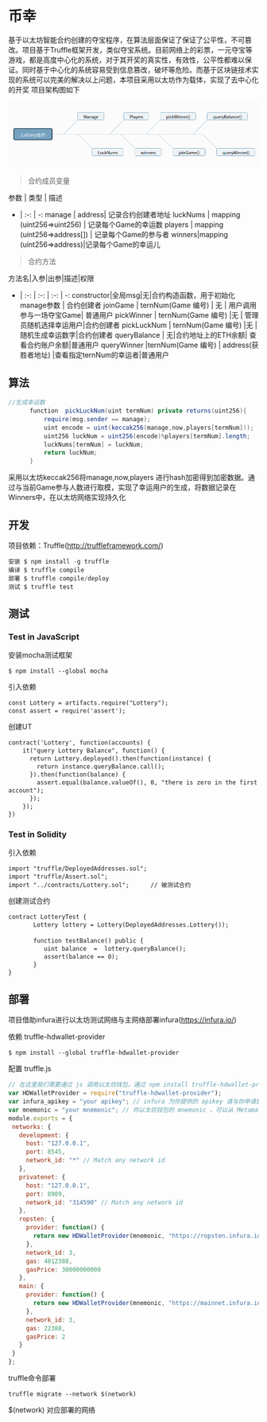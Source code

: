 # 币幸

 基于以太坊智能合约创建的夺宝程序，在算法层面保证了保证了公平性，不可篡改。项目基于Truffle框架开发，类似夺宝系统。目前网络上的彩票，一元夺宝等游戏，都是高度中心化的系统，对于其开奖的真实性，有效性，公平性都难以保证。同时基于中心化的系统容易受到信息篡改，破坏等危险。而基于区块链技术实现的系统可以完美的解决以上问题，本项目采用以太坊作为载体，实现了去中心化的开奖
 项目架构图如下
 
 ![pic](./resources/images/1.png)

> 合约成员变量

参数 | 类型 | 描述
- | :-: | -:
manage | address| 记录合约创建者地址
luckNums | mapping (uint256=>uint256) | 记录每个Game的幸运数
players | mapping (uint256=>address[]) | 记录每个Game的参与者
winners|mapping (uint256=>address)|记录每个Game的幸运儿

> 合约方法

方法名|入参|出参|描述|权限
- | :-: | :-: | :-: | -:
constructor|全局msg|无|合约构造函数，用于初始化manage参数 | 合约创建者
joinGame | ternNum(Game 编号) | 无 | 用户调用参与一场夺宝Game| 普通用户
pickWinner | ternNum(Game 编号) |无 | 管理员随机选择幸运用户|合约创建者
pickLuckNum | ternNum(Game 编号) |无 | 随机生成幸运数字|合约创建者
queryBalance | 无|合约地址上的ETH余额| 查看合约账户余额|普通用户
queryWinner |ternNum(Game 编号) | address(获胜者地址) |查看指定ternNum的幸运者|普通用户

## 算法

```java
//生成幸运数
      function  pickLuckNum(uint termNum) private returns(uint256){
          require(msg.sender == manage);
          uint encode = uint(keccak256(manage,now,players[termNum]));
          uint256 luckNum = uint256(encode)%players[termNum].length;
          luckNums[termNum] = luckNum;
          return luckNum;
      }
```
采用以太坊keccak256将manage,now,players 进行hash加密得到加密数据。通过与当前Game参与人数进行取模，实现了幸运用户的生成，将数据记录在Winners中，在以太坊网络实现持久化

## 开发
项目依赖：Truffle(http://truffleframework.com/)

```javascript
安装 $ npm install -g truffle
编译 $ truffle compile
部署 $ truffle compile/deploy
测试 $ truffle test
```

 ##  测试


 ### Test in JavaScript
 安装mocha测试框架
 ```
$ npm install --global mocha
 ```
 引入依赖
 ```
 const Lottery = artifacts.require("Lottery");
const assert = require('assert');
 ```
创建UT
```
contract('Lottery', function(accounts) {
    it("query Lottery Balance", function() {
      return Lottery.deployed().then(function(instance) {
        return instance.queryBalance.call();
      }).then(function(balance) {
        assert.equal(balance.valueOf(), 0, "there is zero in the first account");
      });
    });
})
```


 ###  Test in Solidity
 引入依赖
 ```
import "truffle/DeployedAddresses.sol";
import "truffle/Assert.sol";
import "../contracts/Lottery.sol";      // 被测试合约
 ```
 创建测试合约
 ```
contract LotteryTest {
        Lottery lottery = Lottery(DeployedAddresses.Lottery());

        function testBalance() public {
           uint balance  =  lottery.queryBalance();
           assert(balance == 0);
        }
}
 ```


 ## 部署
 项目借助infura进行以太坊测试网络与主网络部署infura(https://infura.io/)

 依赖 truffle-hdwallet-provider
 ```
 $ npm install --global truffle-hdwallet-provider
 ```

 配置 truffle.js
 ```javascript
// 在这里我们需要通过 js 调用以太坊钱包，通过 npm install truffle-hdwallet-provider 安装这个库
var HDWalletProvider = require("truffle-hdwallet-provider"); 
var infura_apikey = "your apikey"; // infura 为你提供的 apikey 请与你申请到的 key 保持一致，此处仅为示例
var mnemonic = "your mnemonic"; // 你以太坊钱包的 mnemonic ，可以从 Metamask 当中导出，mnemonic 可以获取你钱包的所有访问权限，请妥善保存，在开发中切勿提交到 git
module.exports = {
  networks: {
    development: {
      host: "127.0.0.1",
      port: 8545,
      network_id: "*" // Match any network id
    },
    privatenet: {
      host: "127.0.0.1",
      port: 8989,
      network_id: "314590" // Match any network id
    },
    ropsten: {
      provider: function() {
        return new HDWalletProvider(mnemonic, "https://ropsten.infura.io/"+infura_apikey)
      },
      network_id: 3,
      gas: 4012388,
      gasPrice: 30000000000
    },
    main: {
      provider: function() {
        return new HDWalletProvider(mnemonic, "https://mainnet.infura.io/"+infura_apikey)
      },
      network_id: 3,
      gas: 22388,
      gasPrice: 2
    }
  }
};

 ```

truffle命令部署
```
truffle migrate --network $(network)
```
$(network) 对应部署的网络

